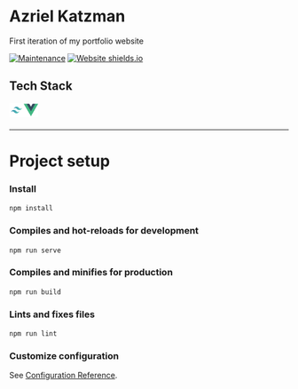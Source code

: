 # Azriel Katzman
First iteration of my portfolio website  

[![Maintenance](https://img.shields.io/badge/maintained-yes-green.svg)](https://github.com/EzraKatzman/WebsiteV2/commits/master)
[![Website shields.io](https://img.shields.io/badge/website-down-red)]()  

## Tech Stack
<img align="left" alt="Tailwind CSS" width="26px" src="https://raw.githubusercontent.com/github/explore/80688e429a7d4ef2fca1e82350fe8e3517d3494d/topics/tailwind/tailwind.png" />
<img align="left" alt="Vue JS" width="26px" src="https://raw.githubusercontent.com/github/explore/80688e429a7d4ef2fca1e82350fe8e3517d3494d/topics/vue/vue.png" />  
  
<br />
<br />

---

# Project setup
### Install
```
npm install
```

### Compiles and hot-reloads for development
```
npm run serve
```

### Compiles and minifies for production
```
npm run build
```

### Lints and fixes files
```
npm run lint
```

### Customize configuration
See [Configuration Reference](https://cli.vuejs.org/config/).
